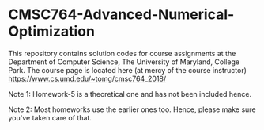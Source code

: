 # CMSC764-Advanced-Numerical-Optimization
This repository contains solution codes for course assignments at the Department of Computer Science, The University of Maryland, College Park. The course page is located here (at mercy of the course instructor) https://www.cs.umd.edu/~tomg/cmsc764_2018/

Note 1: Homework-5 is a theoretical one and has not been included hence. 

Note 2: Most homeworks use the earlier ones too. Hence, please make sure you've taken care of that. 
